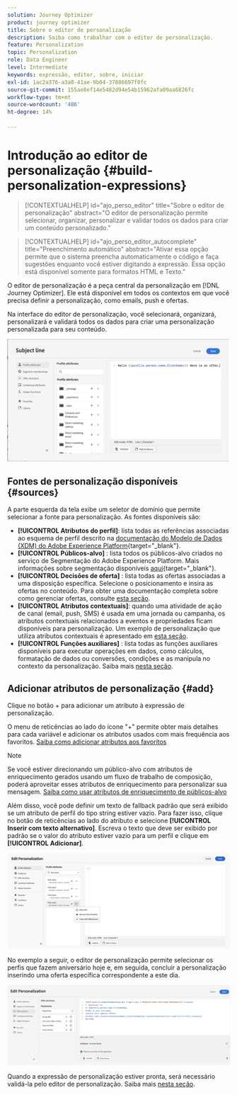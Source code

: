 ```yaml
---
solution: Journey Optimizer
product: journey optimizer
title: Sobre o editor de personalização
description: Saiba como trabalhar com o editor de personalização.
feature: Personalization
topic: Personalization
role: Data Engineer
level: Intermediate
keywords: expressão, editor, sobre, iniciar
exl-id: 1ac2a376-a3a8-41ae-9b04-37886697f0fc
source-git-commit: 155ae8ef14e5482d94e54b15962afa09aa6826fc
workflow-type: tm+mt
source-wordcount: '486'
ht-degree: 14%

---
```


# Introdução ao editor de personalização {#build-personalization-expressions}

>[!CONTEXTUALHELP]
>id="ajo_perso_editor"
>title="Sobre o editor de personalização"
>abstract="O editor de personalização permite selecionar, organizar, personalizar e validar todos os dados para criar um conteúdo personalizado."

>[!CONTEXTUALHELP]
>id="ajo_perso_editor_autocomplete"
>title="Preenchimento automático"
>abstract="Ativar essa opção permite que o sistema preencha automaticamente o código e faça sugestões enquanto você estiver digitando a expressão. Essa opção está disponível somente para formatos HTML e Texto."

O editor de personalização é a peça central da personalização em [!DNL Journey Optimizer]. Ele está disponível em todos os contextos em que você precisa definir a personalização, como emails, push e ofertas.

Na interface do editor de personalização, você selecionará, organizará, personalizará e validará todos os dados para criar uma personalização personalizada para seu conteúdo.

![](assets/perso_ee1.png)

## Fontes de personalização disponíveis {#sources}

A parte esquerda da tela exibe um seletor de domínio que permite selecionar a fonte para personalização. As fontes disponíveis são:

* **[!UICONTROL Atributos do perfil]**: lista todas as referências associadas ao esquema de perfil descrito na [documentação do Modelo de Dados (XDM) do Adobe Experience Platform](https://experienceleague.adobe.com/docs/experience-platform/xdm/home.html?lang=pt-BR){target="_blank"}.
* **[!UICONTROL Públicos-alvo]** : lista todos os públicos-alvo criados no serviço de Segmentação do Adobe Experience Platform. Mais informações sobre segmentação disponíveis [aqui](https://experienceleague.adobe.com/docs/experience-platform/segmentation/home.html?lang=pt-BR){target="_blank"}.
* **[!UICONTROL Decisões de oferta]** : lista todas as ofertas associadas a uma disposição específica. Selecione o posicionamento e insira as ofertas no conteúdo. Para obter uma documentação completa sobre como gerenciar ofertas, consulte [esta seção](../offers/get-started/starting-offer-decisioning.md).
* **[!UICONTROL Atributos contextuais]**: quando uma atividade de ação de canal (email, push, SMS) é usada em uma jornada ou campanha, os atributos contextuais relacionados a eventos e propriedades ficam disponíveis para personalização. Um exemplo de personalização que utiliza atributos contextuais é apresentado em [esta seção](personalization-use-case.md).
* **[!UICONTROL Funções auxiliares]** : lista todas as funções auxiliares disponíveis para executar operações em dados, como cálculos, formatação de dados ou conversões, condições e as manipula no contexto da personalização. Saiba mais [nesta seção](functions/functions.md).

## Adicionar atributos de personalização {#add}

Clique no botão + para adicionar um atributo à expressão de personalização.

O menu de reticências ao lado do ícone &quot;+&quot; permite obter mais detalhes para cada variável e adicionar os atributos usados com mais frequência aos favoritos. [Saiba como adicionar atributos aos favoritos](personalization-favorites.md)

>[!NOTE]
>
>Se você estiver direcionando um público-alvo com atributos de enriquecimento gerados usando um fluxo de trabalho de composição, poderá aproveitar esses atributos de enriquecimento para personalizar sua mensagem. [Saiba como usar atributos de enriquecimento de públicos-alvo](../audience/about-audiences.md#enrichment)

Além disso, você pode definir um texto de fallback padrão que será exibido se um atributo de perfil do tipo string estiver vazio. Para fazer isso, clique no botão de reticências ao lado do atributo e selecione **[!UICONTROL Inserir com texto alternativo]**. Escreva o texto que deve ser exibido por padrão se o valor do atributo estiver vazio para um perfil e clique em **[!UICONTROL Adicionar]**.

![](assets/attribute-details.png)

No exemplo a seguir, o editor de personalização permite selecionar os perfis que fazem aniversário hoje e, em seguida, concluir a personalização inserindo uma oferta específica correspondente a este dia.

![](assets/perso_ee2.png)

Quando a expressão de personalização estiver pronta, será necessário validá-la pelo editor de personalização. Saiba mais [nesta seção](personalization-validation.md).
